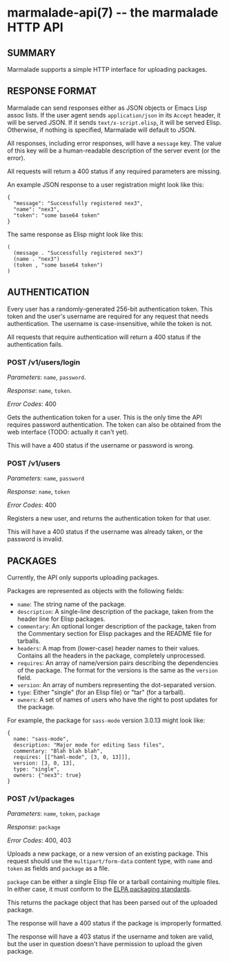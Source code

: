 marmalade-api(7) -- the marmalade HTTP API
==========================================

## SUMMARY

Marmalade supports a simple HTTP interface for uploading packages.

## RESPONSE FORMAT

Marmalade can send responses either as JSON objects or Emacs Lisp assoc lists.
If the user agent sends `application/json` in its `Accept` header, it will be
served JSON. If it sends `text/x-script.elisp`, it will be served Elisp.
Otherwise, if nothing is specified, Marmalade will default to JSON.

All responses, including error responses, will have a `message` key. The value
of this key will be a human-readable description of the server event (or the
error).

All requests will return a 400 status if any required parameters are missing.

An example JSON response to a user registration might look like this:

    {
      "message": "Successfully registered nex3",
      "name": "nex3",
      "token": "some base64 token"
    }

The same response as Elisp might look like this:

    (
      (message . "Successfully registered nex3")
      (name . "nex3")
      (token , "some base64 token")
    )


## AUTHENTICATION

Every user has a randomly-generated 256-bit authentication token. This token and
the user's username are required for any request that needs authentication. The
username is case-insensitive, while the token is not.

All requests that require authentication will return a 400 status if the
authentication fails.

### POST /v1/users/login

*Parameters*: `name`, `password`.

*Response*: `name`, `token`.

*Error Codes*: 400

Gets the authentication token for a user. This is the only time the API requires
password authentication. The token can also be obtained from the web interface
(TODO: actually it can't yet).

This will have a 400 status if the username or password is wrong.

### POST /v1/users

*Parameters*: `name`, `password`

*Response*: `name`, `token`

*Error Codes*: 400

Registers a new user, and returns the authentication token for that user.

This will have a 400 status if the username was already taken, or the password
is invalid.


## PACKAGES

Currently, the API only supports uploading packages.

Packages are represented as objects with the following fields:

* `name`: The string name of the package.
* `description`: A single-line description of the package, taken from the
    header line for Elisp packages.
* `commentary`: An optional longer description of the package, taken from
    the Commentary section for Elisp packages and the README file for
    tarballs.
* `headers`: A map from (lower-case) header names to their values. Contains all
    the headers in the package, completely unprocessed.
* `requires`: An array of name/version pairs describing the dependencies of
    the package. The format for the versions is the same as the `version`
    field.
* `version`: An array of numbers representing the dot-separated version.
* `type`: Either "single" (for an Elisp file) or "tar" (for a tarball).
* `owners`: A set of names of users who have the right to post updates for
    the package.

For example, the package for `sass-mode` version 3.0.13 might look like:

    {
      name: "sass-mode",
      description: "Major mode for editing Sass files",
      commentary: "Blah blah blah",
      requires: [["haml-mode", [3, 0, 13]]],
      version: [3, 0, 13],
      type: "single",
      owners: {"nex3": true}
    }


### POST /v1/packages

*Parameters*: `name`, `token`, `package`

*Response*: `package`

*Error Codes*: 400, 403

Uploads a new package, or a new version of an existing package. This request
should use the `multipart/form-data` content type, with `name` and `token` as
fields and `package` as a file.

`package` can be either a single Elisp file or a tarball containing multiple
files. In either case, it must conform to the [ELPA packaging
standards](http://tromey.com/elpa/upload.html).

This returns the package object that has been parsed out of the uploaded
package.

The response will have a 400 status if the package is improperly formatted.

The response will have a 403 status if the username and token are valid, but the
user in question doesn't have permission to upload the given package.
